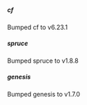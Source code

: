 
##### cf
Bumped cf to v6.23.1

##### spruce
Bumped spruce to v1.8.8

##### genesis
Bumped genesis to v1.7.0
